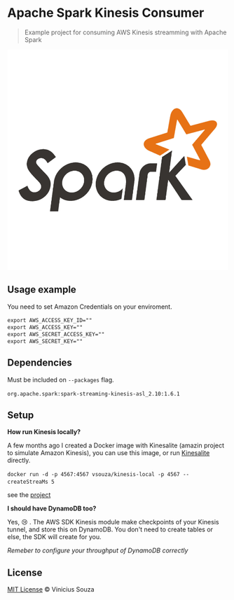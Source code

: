 # Apache Spark Kinesis Consumer

> Example project for consuming AWS Kinesis streamming with Apache Spark

![](header.png)

## Usage example

You need to set Amazon Credentials on your enviroment.

```shell
export AWS_ACCESS_KEY_ID=""
export AWS_ACCESS_KEY=""
export AWS_SECRET_ACCESS_KEY=""
export AWS_SECRET_KEY=""
```

## Dependencies

Must be included on `--packages` flag.

`org.apache.spark:spark-streaming-kinesis-asl_2.10:1.6.1`

## Setup

__How run Kinesis locally?__

A few months ago I created a Docker image with Kinesalite (amazin project to simulate Amazon Kinesis), you can use
this image, or run [Kinesalite]() directly.

`docker run -d -p 4567:4567 vsouza/kinesis-local -p 4567 --createStreaMs 5`

see the [project](https://github.com/vsouza/docker-Kinesis-local)

__I should have DynamoDB too?__

Yes, :cry: . The AWS SDK Kinesis module make checkpoints of your Kinesis tunnel, and store this on DynamoDB. You don't
need to create tables or else, the SDK will create for you. 

*Remeber to configure your  throughput of DynamoDB correctly*

## License

[MIT License](http://vsouza.mit-license.org/) © Vinicius Souza
